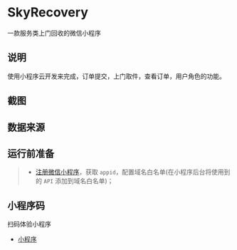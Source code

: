 # SkyRecovery
一款服务类上门回收的微信小程序


## 说明
使用小程序云开发来完成，订单提交，上门取件，查看订单，用户角色的功能。


## 截图


## 数据来源


## 运行前准备
> * [注册微信小程序](https://mp.weixin.qq.com/wxopen/waregister?action=step1)，获取 `appid`，配置域名白名单(在小程序后台将使用到的 `API` 添加到域名白名单)；


## 小程序码

扫码体验小程序

- [小程序](../img/qrcode.jpeg)
